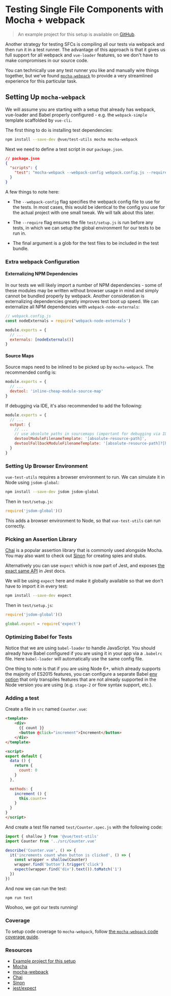 # Testing Single File Components with Mocha + webpack

> An example project for this setup is available on [GitHub](https://github.com/vuejs/vue-test-utils-mocha-webpack-example).

Another strategy for testing SFCs is compiling all our tests via webpack and then run it in a test runner. The advantage of this approach is that it gives us full support for all webpack and `vue-loader` features, so we don't have to make compromises in our source code.

You can technically use any test runner you like and manually wire things together, but we've found [`mocha-webpack`](https://github.com/zinserjan/mocha-webpack) to provide a very streamlined experience for this particular task.

## Setting Up `mocha-webpack`

We will assume you are starting with a setup that already has webpack, vue-loader and Babel properly configured - e.g. the `webpack-simple` template scaffolded by `vue-cli`.

The first thing to do is installing test dependencies:

``` bash
npm install --save-dev @vue/test-utils mocha mocha-webpack
```

Next we need to define a test script in our `package.json`.

```json
// package.json
{
  "scripts": {
    "test": "mocha-webpack --webpack-config webpack.config.js --require test/setup.js test/**/*.spec.js"
  }
}
```

A few things to note here:

- The `--webpack-config` flag specifies the webpack config file to use for the tests. In most cases, this would be identical to the config you use for the actual project with one small tweak. We will talk about this later.

- The `--require` flag ensures the file `test/setup.js` is run before any tests, in which we can setup the global environment for our tests to be run in.

- The final argument is a glob for the test files to be included in the test bundle.

### Extra webpack Configuration

#### Externalizing NPM Dependencies

In our tests we will likely import a number of NPM dependencies - some of these modules may be written without browser usage in mind and simply cannot be bundled properly by webpack. Another consideration is externalizing dependencies greatly improves test boot up speed. We can externalize all NPM dependencies with `webpack-node-externals`:

```js
// webpack.config.js
const nodeExternals = require('webpack-node-externals')

module.exports = {
  // ...
  externals: [nodeExternals()]
}
```

#### Source Maps

Source maps need to be inlined to be picked up by `mocha-webpack`. The recommended config is:

``` js
module.exports = {
  // ...
  devtool: 'inline-cheap-module-source-map'
}
```

If debugging via IDE, it's also recommended to add the following:

``` js
module.exports = {
  // ...
  output: {
    // ...
    // use absolute paths in sourcemaps (important for debugging via IDE)
    devtoolModuleFilenameTemplate: '[absolute-resource-path]',
    devtoolFallbackModuleFilenameTemplate: '[absolute-resource-path]?[hash]'
  }
}
```

### Setting Up Browser Environment

`vue-test-utils` requires a browser environment to run. We can simulate it in Node using `jsdom-global`:

```bash
npm install --save-dev jsdom jsdom-global
```

Then in `test/setup.js`:

``` js
require('jsdom-global')()
```

This adds a browser environment to Node, so that `vue-test-utils` can run correctly.

### Picking an Assertion Library

[Chai](http://chaijs.com/) is a popular assertion library that is commonly used alongside Mocha. You may also want to check out [Sinon](http://sinonjs.org/) for creating spies and stubs.

Alternatively you can use `expect` which is now part of Jest, and exposes [the exact same API](http://facebook.github.io/jest/docs/en/expect.html#content) in Jest docs.

We will be using `expect` here and make it globally available so that we don't have to import it in every test:

``` bash
npm install --save-dev expect
```

Then in `test/setup.js`:

``` js
require('jsdom-global')()

global.expect = require('expect')
```

### Optimizing Babel for Tests

Notice that we are using `babel-loader` to handle JavaScript. You should already have Babel configured if you are using it in your app via a `.babelrc` file. Here `babel-loader` will automatically use the same config file.

One thing to note is that if you are using Node 6+, which already supports the majority of ES2015 features, you can configure a separate Babel [env option](https://babeljs.io/docs/usage/babelrc/#env-option) that only transpiles features that are not already supported in the Node version you are using (e.g. `stage-2` or flow syntax support, etc.).

### Adding a test

Create a file in `src` named `Counter.vue`:

``` html
<template>
	<div>
	  {{ count }}
	  <button @click="increment">Increment</button>
	</div>
</template>

<script>
export default {
  data () {
    return {
      count: 0
    }
  },

  methods: {
    increment () {
      this.count++
    }
  }
}
</script>
```

And create a test file named `test/Counter.spec.js` with the following code:

```js
import { shallow } from '@vue/test-utils'
import Counter from '../src/Counter.vue'

describe('Counter.vue', () => {
  it('increments count when button is clicked', () => {
    const wrapper = shallow(Counter)
    wrapper.find('button').trigger('click')
    expect(wrapper.find('div').text()).toMatch('1')
  })
})
```

And now we can run the test:

```
npm run test
```

Woohoo, we got our tests running!

### Coverage

To setup code coverage to `mocha-webpack`, follow [the `mocha-webpack` code coverage guide](https://github.com/zinserjan/mocha-webpack/blob/master/docs/guides/code-coverage.md).

### Resources

- [Example project for this setup](https://github.com/vuejs/vue-test-utils-mocha-webpack-example)
- [Mocha](https://mochajs.org/)
- [mocha-webpack](http://zinserjan.github.io/mocha-webpack/)
- [Chai](http://chaijs.com/)
- [Sinon](http://sinonjs.org/)
- [jest/expect](http://facebook.github.io/jest/docs/en/expect.html#content)
